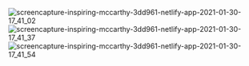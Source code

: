 ![screencapture-inspiring-mccarthy-3dd961-netlify-app-2021-01-30-17_41_02](https://user-images.githubusercontent.com/53694931/106363781-849f4380-6322-11eb-9ca0-0e2b70c1e3a0.png)
![screencapture-inspiring-mccarthy-3dd961-netlify-app-2021-01-30-17_41_37](https://user-images.githubusercontent.com/53694931/106363783-87019d80-6322-11eb-8d88-c6c83029a6a1.png)
![screencapture-inspiring-mccarthy-3dd961-netlify-app-2021-01-30-17_41_54](https://user-images.githubusercontent.com/53694931/106363784-88cb6100-6322-11eb-8c98-e519be4082ea.png)
